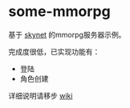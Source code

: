 # some-mmorpg

基于 [skynet](https://github.com/cloudwu/skynet) 的mmorpg服务器示例。

完成度很低，已实现功能有：
* 登陆
* 角色创建

详细说明请移步 [wiki](https://github.com/jintiao/some-mmorpg/wiki)
